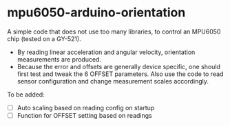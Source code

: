 # mpu6050-arduino-orientation
A simple code that does not use too many libraries, to control an MPU6050 chip (tested on a GY-521). 

- By reading linear acceleration and angular velocity, orientation measurements are produced.
- Because the error and offsets are generally device specific, one should first test and tweak the 6 OFFSET parameters. Also use the code to read sensor configuration and change measurement scales accordingly.

To be added:
- [ ] Auto scaling based on reading config on startup
- [ ] Function for OFFSET setting based on readings
